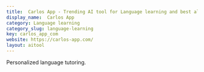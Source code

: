```yaml
---
title:  Carlos App - Trending AI tool for Language learning and best alternatives
display_name:  Carlos App
category: Language learning
category_slug: language-learning
key: carlos_app_com
website: https://carlos-app.com/
layout: aitool
---
```


Personalized language tutoring.
